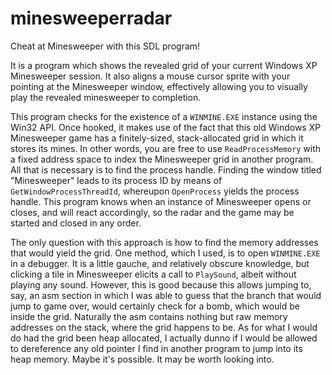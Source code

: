 # minesweeperradar
Cheat at Minesweeper with this SDL program!

It is a program which shows the revealed grid of your current Windows XP Minesweeper session. It also aligns a mouse cursor sprite with your pointing at the Minesweeper window, effectively allowing you to visually play the revealed minesweeper to completion.

This program checks for the existence of a `WINMINE.EXE` instance using the Win32 API. Once hooked, it makes use of the fact that this old Windows XP Minesweeper game has a finitely-sized, stack-allocated grid in which it stores its mines. In other words, you are free to use `ReadProcessMemory` with a fixed address space to index the Minesweeper grid in another program. All that is necessary is to find the process handle. Finding the window titled "Minesweeper" leads to its process ID by means of `GetWindowProcessThreadId`, whereupon `OpenProcess` yields the process handle. This program knows when an instance of Minesweeper opens or closes, and will react accordingly, so the radar and the game may be started and closed in any order.

The only question with this approach is how to find the memory addresses that would yield the grid. One method, which I used, is to open `WINMINE.EXE` in a debugger. It is a little gauche, and relatively obscure knowledge, but clicking a tile in Minesweeper elicits a call to `PlaySound`, albeit without playing any sound. However, this is good because this allows jumping to, say, an asm section in which I was able to guess that the branch that would jump to game over, would certainly check for a bomb, which would be inside the grid. Naturally the asm contains nothing but raw memory addresses on the stack, where the grid happens to be. As for what I would do had the grid been heap allocated, I actually dunno if I would be allowed to dereference any old pointer I find in another program to jump into its heap memory. Maybe it's possible. It may be worth looking into.
